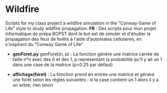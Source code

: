 # Wildfire
Scripts for my class project a wildfire simulation in the "Conway Game of Life" style to study wildfire propagation.
**FR** : Des scripts pour mon projet informatique de prépa BCPST dont le but est de simuler et d'étudier la propagation des feux de forêts à l'aide d'automates cellulaires, en s'inspirant du "Conway Game of Life"

 - **genForet.py**
genForet(n, p) : La fonction génère une matrice carrée de taille n\*n avec des 0 et des 1, p représentant la probabilité qu'il y ait un 1 dans une case de la matrice (p=0.25 par défaut)

 - **affichage(foret)** : 
 La fonction prend en entrée une matrice et génère une forêt selon les règles suivantes :  si la case contient un 1 alors il y a un arbre, rien sinon
